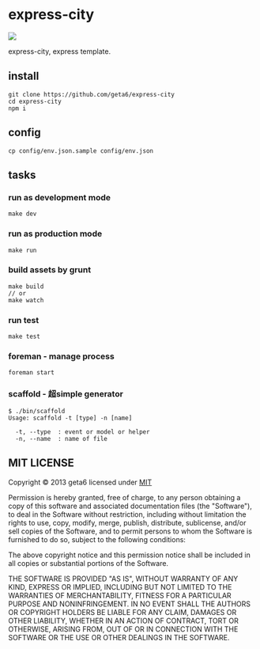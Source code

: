 # express-city

![](https://travis-ci.org/geta6/express-city.png)

express-city, express template.

## install

    git clone https://github.com/geta6/express-city
    cd express-city
    npm i

## config

    cp config/env.json.sample config/env.json

## tasks

### run as development mode

    make dev

### run as production mode

    make run

### build assets by grunt

    make build
    // or
    make watch

### run test

    make test

### foreman - manage process

    foreman start

### scaffold - 超simple generator

    $ ./bin/scaffold
    Usage: scaffold -t [type] -n [name]

      -t, --type  : event or model or helper
      -n, --name  : name of file

## MIT LICENSE
Copyright &copy; 2013 geta6 licensed under [MIT](http://opensource.org/licenses/MIT)

Permission is hereby granted, free of charge, to any person obtaining a copy of this software and associated documentation files (the "Software"), to deal in the Software without restriction, including without limitation the rights to use, copy, modify, merge, publish, distribute, sublicense, and/or sell copies of the Software, and to permit persons to whom the Software is furnished to do so, subject to the following conditions:

The above copyright notice and this permission notice shall be included in all copies or substantial portions of the Software.

THE SOFTWARE IS PROVIDED "AS IS", WITHOUT WARRANTY OF ANY KIND, EXPRESS OR IMPLIED, INCLUDING BUT NOT LIMITED TO THE WARRANTIES OF MERCHANTABILITY, FITNESS FOR A PARTICULAR PURPOSE AND NONINFRINGEMENT. IN NO EVENT SHALL THE AUTHORS OR COPYRIGHT HOLDERS BE LIABLE FOR ANY CLAIM, DAMAGES OR OTHER LIABILITY, WHETHER IN AN ACTION OF CONTRACT, TORT OR OTHERWISE, ARISING FROM, OUT OF OR IN CONNECTION WITH THE SOFTWARE OR THE USE OR OTHER DEALINGS IN THE SOFTWARE.
